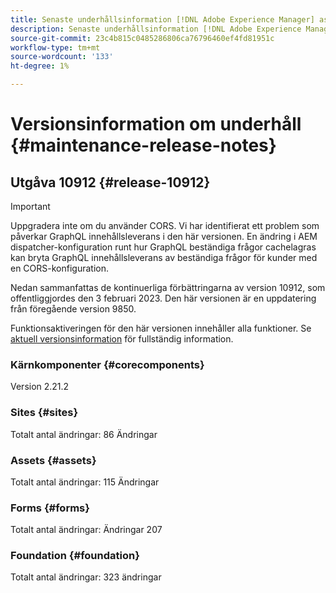 ```yaml
---
title: Senaste underhållsinformation [!DNL Adobe Experience Manager] as a Cloud Service.
description: Senaste underhållsinformation [!DNL Adobe Experience Manager] as a Cloud Service.
source-git-commit: 23c4b815c0485286806ca76796460ef4fd81951c
workflow-type: tm+mt
source-wordcount: '133'
ht-degree: 1%

---
```



# Versionsinformation om underhåll {#maintenance-release-notes}

## Utgåva 10912 {#release-10912}

>[!IMPORTANT]
> Uppgradera inte om du använder CORS. Vi har identifierat ett problem som påverkar GraphQL innehållsleverans i den här versionen. En ändring i AEM dispatcher-konfiguration runt hur GraphQL beständiga frågor cachelagras kan bryta GraphQL innehållsleverans av beständiga frågor för kunder med en CORS-konfiguration.

Nedan sammanfattas de kontinuerliga förbättringarna av version 10912, som offentliggjordes den 3 februari 2023. Den här versionen är en uppdatering från föregående version 9850.

Funktionsaktiveringen för den här versionen innehåller alla funktioner. Se [aktuell versionsinformation](/help/release-notes/release-notes-cloud/release-notes-current.md) för fullständig information.

### Kärnkomponenter {#corecomponents}

Version 2.21.2

### Sites {#sites}

Totalt antal ändringar: 86 Ändringar

### Assets {#assets}

Totalt antal ändringar: 115 Ändringar

### Forms {#forms}

Totalt antal ändringar: Ändringar 207

### Foundation {#foundation}

Totalt antal ändringar: 323 ändringar

